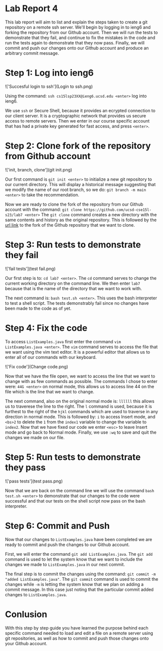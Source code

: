 # Lab Report 4

This lab report will aim to list and explain the steps taken to create a git repository on a remote ssh server. We'll begin by 
logging in to ieng6 and forking the repository from our Github account. Then we will run the tests to demonstrate that they fail, 
and continue to fix the mistakes in the code and run the tests again to demonstrate that they now pass. Finally, we will commit 
and push our changes onto our Github account and produce an arbitrary commit message. 

# Step 1: Log into ieng6

!['Succesful login to ssh'](Login to ssh.png)

Using the command: ```ssh cs15lsp23XX@ieng6.ucsd.edu <enter>``` log into ieng6. 

We use ```ssh``` or Secure Shell, because it provides an ecrypted connection to our client server. It is a cryptographic network that
provides us secure access to remote servers. Then we enter in our course specific account that has had a private key generated for 
fast access, and press ```<enter>```.

# Step 2: Clone fork of the repository from Github account 

!['init, branch, clone'](git init.png)

Our first command is ```git init <enter>``` to initialize a new git repository to our current directory. This will display a historical message suggesting that we modify the name of our root branch, so we do: ```git branch -m main <enter>``` to take the recommendation. 

Now we are ready to clone the fork of the repository from our Github account with the command: 
```git clone https://github.com/ucsd-cse15l-s23/lab7 <enter>```
The ```git clone``` command creates a new directory with the same contents and history as the original repository. This is followed 
by the [url link](https://github.com/ucsd-cse15l-s23/lab7) to the fork of the Github repository that we want to clone. 

# Step 3: Run tests to demonstrate they fail

!['fail tests'](test fail.png)

Our first step is to: ```cd lab7 <enter>```. The ```cd``` command serves to change the current working directory on the command line. 
We then enter ```lab7``` because that is the name of the directory that we want to work with. 

The next command is: ```bash test.sh <enter>```. This uses the bash interpreter to test a shell script. The tests demonstrably fail since 
no changes have been made to the code as of yet. 

# Step 4: Fix the code

To access ```ListExamples.java``` first enter the command ```vim ListExamples.java <enter>```. The ```vim``` command serves to access
the file that we want using the vim text editor. It is a powerful editor that allows us to enter all of our commands with our keyboard. 

!['Fix code'](Change code.png)

Now that we have the file open, we want to access the line that we want to change with as few commands as possible. The commands I chose 
to enter were: ```44G <enter>``` on normal mode, this allows us to access line 44 on the file which is the line that we want to change.

The next command, also on the original normal mode is: ```llllll``` this allows us to traverese the line to the right. The ```l``` command
is used, because it is furthest to the right of the ```hjkl``` commands which are used to traverse in any direction in normal mode. 
This is followed by: ```i``` to access Insert mode, and ```<bs>2``` to delete the ```1``` from the ```index1``` variable to change the 
variable to ```index2```. Now that we have fixed our code we enter ```<esc>``` to leave Insert mode and go back to Normal mode. 
Finally, we use ```:wq``` to save and quit the changes we made on our file. 

# Step 5: Run tests to demonstrate they pass

!['pass tests'](test pass.png)

Now that we are back on the command line we will use the command ```bash test.sh <enter>``` to demonstrate that our changes to the code were 
successful and that our tests on the shell script now pass on the bash interpreter. 

# Step 6: Commit and Push

Now that our changes to ```ListExamples.java``` have been completed we are ready to commit and push the changes to our Github account. 

First, we will enter the command ```git add ListExamples.java```. The ```git add``` command is used to let the system know that we want 
to include the changes we made to ```ListExamples.java``` in our next commit. 

The final step is to commit the changes using the command: ```git commit -m "added ListExamples.java"```. The ```git commit``` command 
is used to commit the changes while ```-m``` is letting the system know that we plan on adding a commit message. In this case just noting 
that the particular commit added changes to ```ListExamples.java```. 

# Conlusion

With this step by step guide you have learned the purpose behind each specific command needed to load and edit a file on a remote server
using git repositories, as well as how to commit and push those changes onto your Github account. 







